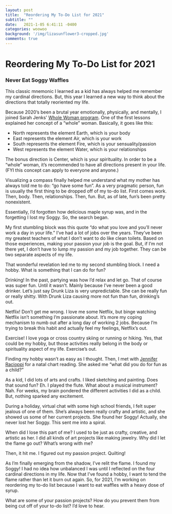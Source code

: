 ```yaml
---
layout: post
title:  "Reordering My To-Do List for 2021"
subtitle: ""
date:   2021-1-05 6:41:11 -0400
categories: woowoo
background: '/img/lizasunflower3-cropped.jpg'
comments: true
---
```


# Reordering My To-Do List for 2021

<p></p>

### Never Eat Soggy Waffles

This classic mnemonic I learned as a kid has always helped me remember my cardinal directions. But, this year I learned a new way to think about the directions that totally reoriented my life. 

Because 2020’s been a brutal year emotionally, physically, and mentally, I joined Sarah Jenks' [Whole Woman program](https://sarahjenks.com/ "This is Sarah Jenks' webpage"). One of the first lessons explained her concept of a “whole” woman. Basically, it goes like this:

* North represents the element Earth, which is your body
* East represents the element Air, which is your work
* South represents the element Fire, which is your sensuality/passion
* West represents the element Water, which is your relationships

The bonus direction is Center, which is your spirituality. In order to be a “whole” woman, it’s recommended to have all directions present in your life. (FYI this concept can apply to everyone and anyone.)

Visualizing a compass finally helped me understand what my mother has always told me to do: “go have some fun”. As a very pragmatic person, fun is usually the first thing to be dropped off of my to-do list. First comes work. Then, body. Then, relationships. Then, fun. But, as of late, fun’s been pretty nonexistent.

Essentially, I’d forgotten how delicious maple syrup was, and in the forgetting I lost my Soggy. So, the search began. 

My first stumbling block was this quote “do what you love and you’ll never work a day in your life.” I’ve had a lot of jobs over the years. They’ve been my greatest teachers of what I don’t want to do like clean toilets. Based on those experiences, making your passion your job is the goal. But, if I’m not there yet, I don’t have to lump my passion and my job together. They can be two separate aspects of my life. 

That wonderful revelation led me to my second stumbling block. I need a hobby. What is something that I can do for fun? 

Drinking! In the past, partying was how I’d relax and let go. That of course was super fun. Until it wasn’t. Mainly because I’ve never been a good drinker. Let’s just say Drunk Liza is very unpredictable. She can be really fun or really shitty. With Drunk Liza causing more not fun than fun, drinking’s out. 

Netflix! Don’t get me wrong. I love me some Netflix, but binge watching Netflix isn’t something I’m passionate about. It’s more my coping mechanism to numb out after a long day of working 2 jobs. Because I’m trying to break this habit and actually feel my feelings, Netflix’s out. 

Exercise! I love yoga or cross country skiing or running or hiking. Yes, that could be my hobby, but those activities really belong in the body or spirituality aspect of my life. Exercise’s out. 

Finding my hobby wasn’t as easy as I thought. Then, I met with [Jennifer Racioppi](https://jenniferracioppi.com/ "This is Jennifer Racioppi's webpage") for a natal chart reading. She asked me “what did you do for fun as a child?”

As a kid, I did lots of arts and crafts. I liked sketching and painting. Does that sound fun? Eh. I played the flute. What about a musical instrument? Nah. For weeks, my brain pondered the different activities I did as a child. But, nothing sparked any excitement.

During a holiday, virtual chat with some high school friends, I felt super jealous of one of them. She’s always been really crafty and artistic, and she showed us some of her current projects. She found her Soggy! Actually, she never lost her Soggy. This sent me into a spiral.

When did I lose this part of me? I used to be just as crafty, creative, and artistic as her. I did all kinds of art projects like making jewelry. Why did I let the flame go out? What’s wrong with me?

Then, it hit me. I figured out my passion project. Quilting! 

As I’m finally emerging from the shadow, I’ve relit the flame. I found my Soggy! I had no idea how unbalanced I was until I reflected on the four cardinal directions in my life. Now that I’ve found a hobby, I want to tend the flame rather than let it burn out again. So, for 2021, I’m working on reordering my to-do list because I want to eat waffles with a heavy dose of syrup. 

What are some of your passion projects? How do you prevent them from being cut off of your to-do list? I’d love to hear.